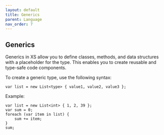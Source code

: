 ```yaml
---
layout: default
title: Generics
parent: Language
nav_order: 7
---
```


## Generics

Generics in XS allow you to define classes, methods, and data structures with a placeholder for the type. This enables you to create reusable and type-safe code components.

To create a generic type, use the following syntax:

```xs
var list = new List<type> { value1, value2, value3 };
```

Example:

```xs
var list = new List<int> { 1, 2, 39 };
var sum = 0;
foreach (var item in list) {
    sum += item;
}
sum;
```
